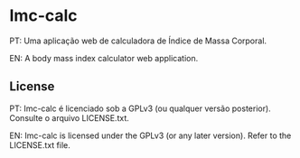
# Imc-calc
PT: Uma aplicação web de calculadora de Índice de Massa Corporal.

EN: A body mass index calculator web application. 
## License

PT: Imc-calc é licenciado sob a GPLv3 (ou qualquer versão posterior). Consulte o arquivo LICENSE.txt.

EN: Imc-calc is licensed under the GPLv3 (or any later version). Refer to the LICENSE.txt file.


